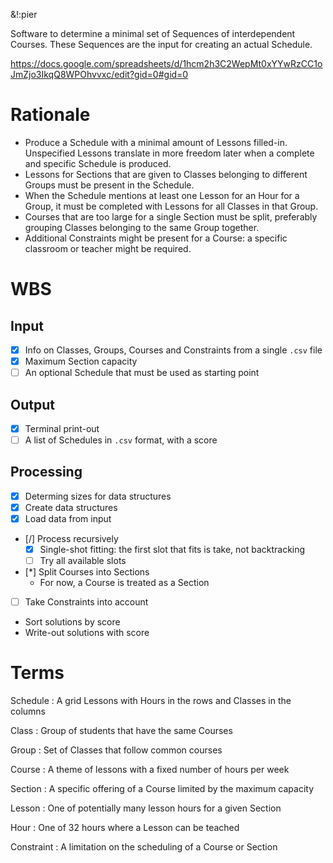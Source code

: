 &!:pier

Software to determine a minimal set of Sequences of interdependent Courses. These Sequences are the input for creating an actual Schedule.

https://docs.google.com/spreadsheets/d/1hcm2h3C2WepMt0xYYwRzCC1oJmZjo3IkqQ8WPOhvvxc/edit?gid=0#gid=0

# Rationale
- Produce a Schedule with a minimal amount of Lessons filled-in. Unspecified Lessons translate in more freedom later when a complete and specific Schedule is produced.
- Lessons for Sections that are given to Classes belonging to different Groups must be present in the Schedule.
- When the Schedule mentions at least one Lesson for an Hour for a Group, it must be completed with Lessons for all Classes in that Group.
- Courses that are too large for a single Section must be split, preferably grouping Classes belonging to the same Group together.
- Additional Constraints might be present for a Course: a specific classroom or teacher might be required.

# WBS
## Input
- [x] Info on Classes, Groups, Courses and Constraints from a single `.csv` file
- [x] Maximum Section capacity
- [ ] An optional Schedule that must be used as starting point
## Output
- [x] Terminal print-out
- [ ] A list of Schedules in `.csv` format, with a score
## Processing
- [x] Determing sizes for data structures
- [x] Create data structures
- [x] Load data from input
- [/] Process recursively
	- [x] Single-shot fitting: the first slot that fits is take, not backtracking
	- [ ] Try all available slots
- [*] Split Courses into Sections
	- For now, a Course is treated as a Section
- [ ] Take Constraints into account
- Sort solutions by score
- Write-out solutions with score

# Terms

Schedule
: A grid Lessons with Hours in the rows and Classes in the columns

Class
: Group of students that have the same Courses

Group
: Set of Classes that follow common courses

Course
: A theme of lessons with a fixed number of hours per week

Section
: A specific offering of a Course limited by the maximum capacity

Lesson
: One of potentially many lesson hours for a given Section

Hour
: One of 32 hours where a Lesson can be teached

Constraint
: A limitation on the scheduling of a Course or Section
